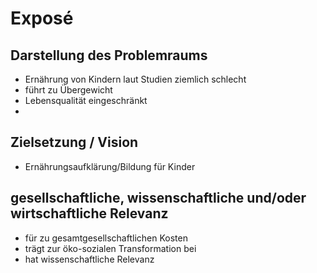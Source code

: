 # Exposé
## Darstellung des Problemraums
- Ernährung von Kindern laut Studien ziemlich schlecht
- führt zu Übergewicht
- Lebensqualität eingeschränkt
-   
## Zielsetzung / Vision
- Ernährungsaufklärung/Bildung für Kinder

## gesellschaftliche, wissenschaftliche und/oder wirtschaftliche Relevanz
- für zu gesamtgesellschaftlichen Kosten
- trägt zur öko-sozialen Transformation bei
- hat wissenschaftliche Relevanz

